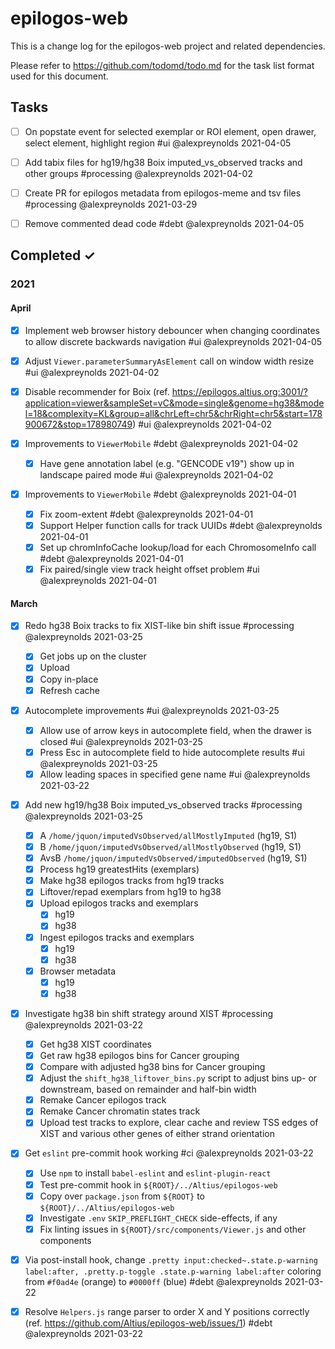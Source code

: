 # epilogos-web

This is a change log for the epilogos-web project and related dependencies. 

Please refer to https://github.com/todomd/todo.md for the task list format used for this document.

## Tasks

- [ ] On popstate event for selected exemplar or ROI element, open drawer, select element, highlight region #ui @alexpreynolds 2021-04-05

- [ ] Add tabix files for hg19/hg38 Boix imputed_vs_observed tracks and other groups  #processing @alexpreynolds 2021-04-02

- [ ] Create PR for epilogos metadata from epilogos-meme and tsv files #processing @alexpreynolds 2021-03-29

- [ ] Remove commented dead code #debt @alexpreynolds 2021-04-05

## Completed ✓

### 2021

#### April

- [x] Implement web browser history debouncer when changing coordinates to allow discrete backwards navigation #ui @alexpreynolds 2021-04-05

- [x] Adjust `Viewer.parameterSummaryAsElement` call on window width resize #ui @alexpreynolds 2021-04-02

- [x] Disable recommender for Boix (ref. https://epilogos.altius.org:3001/?application=viewer&sampleSet=vC&mode=single&genome=hg38&model=18&complexity=KL&group=all&chrLeft=chr5&chrRight=chr5&start=178900672&stop=178980749) #ui @alexpreynolds 2021-04-02

- [x] Improvements to `ViewerMobile` #debt @alexpreynolds 2021-04-02
  - [x] Have gene annotation label (e.g. "GENCODE v19") show up in landscape paired mode #ui @alexpreynolds 2021-04-02

- [x] Improvements to `ViewerMobile` #debt @alexpreynolds 2021-04-01
  - [x] Fix zoom-extent #debt @alexpreynolds 2021-04-01
  - [x] Support Helper function calls for track UUIDs #debt @alexpreynolds 2021-04-01
  - [x] Set up chromInfoCache lookup/load for each ChromosomeInfo call #debt @alexpreynolds 2021-04-01
  - [x] Fix paired/single view track height offset problem #ui @alexpreynolds 2021-04-01

#### March

- [x] Redo hg38 Boix tracks to fix XIST-like bin shift issue #processing @alexpreynolds 2021-03-25
  - [x] Get jobs up on the cluster
  - [x] Upload
  - [x] Copy in-place
  - [x] Refresh cache

- [x] Autocomplete improvements #ui @alexpreynolds 2021-03-25
  - [x] Allow use of arrow keys in autocomplete field, when the drawer is closed #ui @alexpreynolds 2021-03-25
  - [x] Press Esc in autocomplete field to hide autocomplete results #ui @alexpreynolds 2021-03-25
  - [x] Allow leading spaces in specified gene name #ui @alexpreynolds 2021-03-22

- [x] Add new hg19/hg38 Boix imputed_vs_observed tracks #processing @alexpreynolds 2021-03-25
  - [x] A `/home/jquon/imputedVsObserved/allMostlyImputed` (hg19, S1)
  - [x] B `/home/jquon/imputedVsObserved/allMostlyObserved` (hg19, S1)
  - [x] AvsB `/home/jquon/imputedVsObserved/imputedObserved` (hg19, S1)
  - [x] Process hg19 greatestHits (exemplars)
  - [x] Make hg38 epilogos tracks from hg19 tracks
  - [x] Liftover/repad exemplars from hg19 to hg38
  - [x] Upload epilogos tracks and exemplars
    - [x] hg19
    - [x] hg38
  - [x] Ingest epilogos tracks and exemplars
    - [x] hg19
    - [x] hg38
  - [x] Browser metadata
    - [x] hg19
    - [x] hg38

- [x] Investigate hg38 bin shift strategy around XIST #processing @alexpreynolds 2021-03-22
  - [x] Get hg38 XIST coordinates
  - [x] Get raw hg38 epilogos bins for Cancer grouping
  - [x] Compare with adjusted hg38 bins for Cancer grouping
  - [x] Adjust the `shift_hg38_liftover_bins.py` script to adjust bins up- or downstream, based on remainder and half-bin width
  - [x] Remake Cancer epilogos track
  - [x] Remake Cancer chromatin states track
  - [x] Upload test tracks to explore, clear cache and review TSS edges of XIST and various other genes of either strand orientation

- [x] Get `eslint` pre-commit hook working #ci @alexpreynolds 2021-03-22
  - [x] Use `npm` to install `babel-eslint` and `eslint-plugin-react`
  - [x] Test pre-commit hook in `${ROOT}/../Altius/epilogos-web`
  - [x] Copy over `package.json` from `${ROOT}` to `${ROOT}/../Altius/epilogos-web`
  - [x] Investigate `.env` `SKIP_PREFLIGHT_CHECK` side-effects, if any
  - [x] Fix linting issues in `${ROOT}/src/components/Viewer.js` and other components

- [x] Via post-install hook, change `.pretty input:checked~.state.p-warning label:after, .pretty.p-toggle .state.p-warning label:after` coloring from `#f0ad4e` (orange) to `#0000ff` (blue) #debt @alexpreynolds 2021-03-22

- [x] Resolve `Helpers.js` range parser to order X and Y positions correctly (ref. https://github.com/Altius/epilogos-web/issues/1) #debt @alexpreynolds 2021-03-22